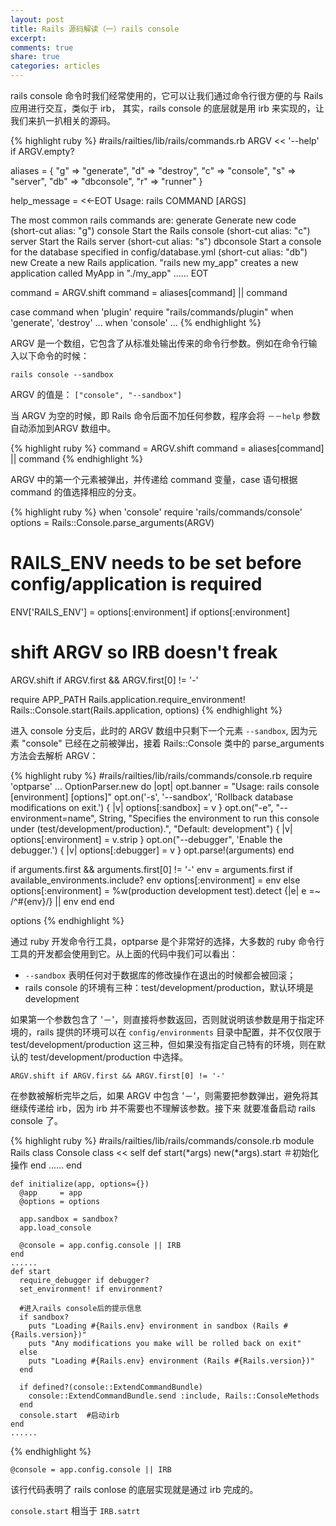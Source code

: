 ```yaml
---
layout: post
title: Rails 源码解读（一）rails console
excerpt:
comments: true
share: true
categories: articles
---
```


rails console 命令时我们经常使用的，它可以让我们通过命令行很方便的与 Rails 应用进行交互，类似于 irb，
其实，rails console 的底层就是用 irb 来实现的，让我们来扒一扒相关的源码。

{% highlight ruby %}
#rails/railties/lib/rails/commands.rb
ARGV << '--help' if ARGV.empty?

aliases = {
  "g"  => "generate",
  "d"  => "destroy",
  "c"  => "console",
  "s"  => "server",
  "db" => "dbconsole",
  "r"  => "runner"
}

help_message = <<-EOT
Usage: rails COMMAND [ARGS]

The most common rails commands are:
 generate    Generate new code (short-cut alias: "g")
 console     Start the Rails console (short-cut alias: "c")
 server      Start the Rails server (short-cut alias: "s")
 dbconsole   Start a console for the database specified in config/database.yml
             (short-cut alias: "db")
 new         Create a new Rails application. "rails new my_app" creates a
             new application called MyApp in "./my_app"
......
EOT

command = ARGV.shift
command = aliases[command] || command

case command
when 'plugin'
  require "rails/commands/plugin"
when 'generate', 'destroy'
  ...
when 'console'
  ...
{% endhighlight %}

ARGV 是一个数组，它包含了从标准处输出传来的命令行参数。例如在命令行输入以下命令的时候：

`rails console --sandbox`

ARGV 的值是： `["console", "--sandbox"]`

当 ARGV 为空的时候，即 Rails 命令后面不加任何参数，程序会将 `－－help` 参数自动添加到ARGV 数组中。

{% highlight ruby %}
command = ARGV.shift
command = aliases[command] || command
{% endhighlight %}

ARGV 中的第一个元素被弹出，并传递给 command 变量，case 语句根据 command 的值选择相应的分支。

{% highlight ruby %}
when 'console'
  require 'rails/commands/console'
  options = Rails::Console.parse_arguments(ARGV)

  # RAILS_ENV needs to be set before config/application is required
  ENV['RAILS_ENV'] = options[:environment] if options[:environment]

  # shift ARGV so IRB doesn't freak
  ARGV.shift if ARGV.first && ARGV.first[0] != '-'

  require APP_PATH
  Rails.application.require_environment!
  Rails::Console.start(Rails.application, options)
{% endhighlight %}

进入 console 分支后，此时的 ARGV 数组中只剩下一个元素 `--sandbox`, 因为元素 "console" 已经在之前被弹出，接着 Rails::Console 类中的 parse_arguments 方法会去解析 ARGV：

{% highlight ruby %}
#rails/railties/lib/rails/commands/console.rb
require 'optparse'
...
 OptionParser.new do |opt|
  opt.banner = "Usage: rails console [environment] [options]"
  opt.on('-s', '--sandbox', 'Rollback database modifications on exit.') { |v| options[:sandbox] = v }
  opt.on("-e", "--environment=name", String,
          "Specifies the environment to run this console under (test/development/production).",
          "Default: development") { |v| options[:environment] = v.strip }
  opt.on("--debugger", 'Enable the debugger.') { |v| options[:debugger] = v }
  opt.parse!(arguments)
end

if arguments.first && arguments.first[0] != '-'
  env = arguments.first
  if available_environments.include? env
    options[:environment] = env
  else
    options[:environment] = %w(production development test).detect {|e| e =~ /^#{env}/} || env
  end
end

options
{% endhighlight %}

通过 ruby 开发命令行工具，optparse 是个非常好的选择，大多数的 ruby 命令行工具的开发都会使用到它。从上面的代码中我们可以看出：

* `--sandbox` 表明任何对于数据库的修改操作在退出的时候都会被回滚；
* rails console 的环境有三种：test/development/production，默认环境是 development

如果第一个参数包含了 '－'，则直接将参数返回，否则就说明该参数是用于指定环境的，rails 提供的环境可以在 `config/environments`
目录中配置，并不仅仅限于 test/development/production 这三种，但如果没有指定自己特有的环境，则在默认的 test/development/production 中选择。

`ARGV.shift if ARGV.first && ARGV.first[0] != '-'`

在参数被解析完毕之后，如果 ARGV 中包含 '－'，则需要把参数弹出，避免将其继续传递给 irb，因为 irb 并不需要也不理解该参数。接下来
就要准备启动 rails console 了。

{% highlight ruby %}
#rails/railties/lib/rails/commands/console.rb
module Rails
  class Console
    class << self
      def start(*args)
        new(*args).start ＃初始化操作
      end
    ......
    end

    def initialize(app, options={})
      @app     = app
      @options = options

      app.sandbox = sandbox?
      app.load_console

      @console = app.config.console || IRB
    end
    ......
    def start
      require_debugger if debugger?
      set_environment! if environment?

      #进入rails console后的提示信息
      if sandbox?
        puts "Loading #{Rails.env} environment in sandbox (Rails #{Rails.version})"
        puts "Any modifications you make will be rolled back on exit"
      else
        puts "Loading #{Rails.env} environment (Rails #{Rails.version})"
      end

      if defined?(console::ExtendCommandBundle)
        console::ExtendCommandBundle.send :include, Rails::ConsoleMethods
      end
      console.start  #启动irb
    end
    ......
{% endhighlight %}

`@console = app.config.console || IRB`

该行代码表明了 rails conlose 的底层实现就是通过 irb 完成的。

`console.start` 相当于 `IRB.satrt`